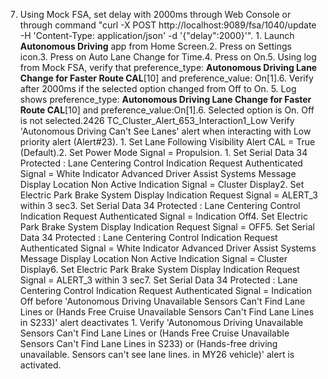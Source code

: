 7. Using Mock FSA, set delay with 2000ms through Web Console or through command "curl -X POST http://localhost:9089/fsa/1040/update -H 'Content-Type: application/json' -d '{"delay":2000}'". 1. Launch **Autonomous Driving** app from Home Screen.2. Press on Settings icon.3. Press on Auto Lane Change for Time.4. Press on On.5. Using log from Mock FSA, verify that preference_type: **Autonomous Driving Lane Change for Faster Route CAL**[10] and preference_value: On[1].6. Verify after 2000ms if the selected option changed from Off to On. 5. Log shows preference_type: **Autonomous Driving Lane Change for Faster Route CAL**[10] and preference_value:On[1].6. Selected option is On. Off is not selected.2426 TC_Cluster_Alert_653_Interaction1_Low Verify 'Autonomous Driving Can't See Lanes' alert when interacting with Low priority alert (Alert#23). 1. Set Lane Following Visibility Alert CAL = True (Default).2. Set Power Mode Signal = Propulsion. 1. Set Serial Data 34 Protected : Lane Centering Control Indication Request Authenticated Signal = White Indicator Advanced Driver Assist Systems Message Display Location Non Active Indication Signal = Cluster Display2. Set Electric Park Brake System Display Indication Request Signal = ALERT_3 within 3 sec3. Set Serial Data 34 Protected : Lane Centering Control Indication Request Authenticated Signal = Indication Off4. Set Electric Park Brake System Display Indication Request Signal = OFF5. Set Serial Data 34 Protected : Lane Centering Control Indication Request Authenticated Signal = White Indicator Advanced Driver Assist Systems Message Display Location Non Active Indication Signal = Cluster Display6. Set Electric Park Brake System Display Indication Request Signal = ALERT_3 within 3 sec7. Set Serial Data 34 Protected : Lane Centering Control Indication Request Authenticated Signal = Indication Off before 'Autonomous Driving Unavailable Sensors Can't Find Lane Lines or (Hands Free Cruise Unavailable Sensors Can't Find Lane Lines in S233)' alert deactivates 1. Verify 'Autonomous Driving Unavailable Sensors Can't Find Lane Lines or (Hands Free Cruise Unavailable Sensors Can't Find Lane Lines in S233) or (Hands-free driving unavailable. Sensors can't see lane lines. in MY26 vehicle)' alert is activated.